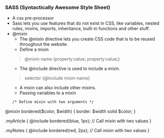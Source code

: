 ### SASS (Syntactically Awesome Style Sheet)
- A css pre-processor
- Sass lets you use features that do not exist in CSS, like variables, nested rules, mixins, imports, inheritance, built-in functions and other stuff.
- @mixin
  - The @mixin directive lets you create CSS code  that is to be reused throughout the website.
  - Define a mixin
  > @mixin name {property:value; property:value;}
  - The @include directive is used to include a mixin.
  > selector {@include mixin-name}
  - A mixin can also include other mixins.
  - Passing variables to a mixin
  ```html
  /* Define mixin with two arguments */
@mixin bordered($color, $width) {
  border: $width solid $color;
}

.myArticle {
  @include bordered(blue, 1px);  // Call mixin with two values
}

.myNotes {
  @include bordered(red, 2px); // Call mixin with two values
}
  ```
